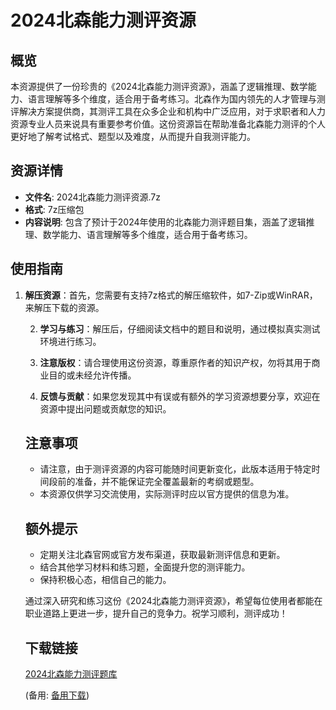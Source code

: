 # 2024北森能力测评资源

## 概览

本资源提供了一份珍贵的《2024北森能力测评资源》，涵盖了逻辑推理、数学能力、语言理解等多个维度，适合用于备考练习。北森作为国内领先的人才管理与测评解决方案提供商，其测评工具在众多企业和机构中广泛应用，对于求职者和人力资源专业人员来说具有重要参考价值。这份资源旨在帮助准备北森能力测评的个人更好地了解考试格式、题型以及难度，从而提升自我测评能力。

## 资源详情

- **文件名**: 2024北森能力测评资源.7z
- **格式**: 7z压缩包
- **内容说明**: 包含了预计于2024年使用的北森能力测评题目集，涵盖了逻辑推理、数学能力、语言理解等多个维度，适合用于备考练习。

## 使用指南

1. **解压资源**：首先，您需要有支持7z格式的解压缩软件，如7-Zip或WinRAR，来解压下载的资源。

   2. **学习与练习**：解压后，仔细阅读文档中的题目和说明，通过模拟真实测试环境进行练习。

   3. **注意版权**：请合理使用这份资源，尊重原作者的知识产权，勿将其用于商业目的或未经允许传播。

   4. **反馈与贡献**：如果您发现其中有误或有额外的学习资源想要分享，欢迎在资源中提出问题或贡献您的知识。

   ## 注意事项

   - 请注意，由于测评资源的内容可能随时间更新变化，此版本适用于特定时间段前的准备，并不能保证完全覆盖最新的考纲或题型。
   - 本资源仅供学习交流使用，实际测评时应以官方提供的信息为准。

   ## 额外提示

   - 定期关注北森官网或官方发布渠道，获取最新测评信息和更新。
   - 结合其他学习材料和练习题，全面提升您的测评能力。
   - 保持积极心态，相信自己的能力。

   通过深入研究和练习这份《2024北森能力测评资源》，希望每位使用者都能在职业道路上更进一步，提升自己的竞争力。祝学习顺利，测评成功！

   ## 下载链接
   [2024北森能力测评题库](https://pan.quark.cn/s/11e50eb02d75) 

   (备用: [备用下载](https://pan.baidu.com/s/1SB3ScNrKWTCpS4CcNQtx9A?pwd=1234))

